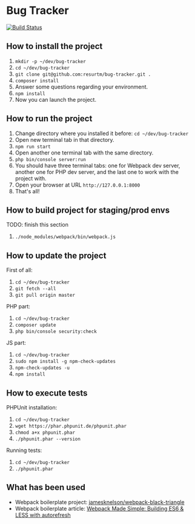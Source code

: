Bug Tracker
===========

[![Build Status](https://travis-ci.org/resurtm/bug-tracker.svg?branch=master)](https://travis-ci.org/resurtm/bug-tracker)

How to install the project
--------------------------

1. `mkdir -p ~/dev/bug-tracker`
2. `cd ~/dev/bug-tracker`
3. `git clone git@github.com:resurtm/bug-tracker.git .`
4. `composer install`
5. Answer some questions regarding your environment.
6. `npm install`
7. Now you can launch the project.

How to run the project
----------------------

1. Change directory where you installed it before: `cd ~/dev/bug-tracker`
2. Open new terminal tab in that directory.
3. `npm run start`
4. Open another one terminal tab with the same directory.
5. `php bin/console server:run`
6. You should have three terminal tabs: one for Webpack dev server, another one for PHP dev server, and the last one to work with the project with.
7. Open your browser at URL `http://127.0.0.1:8000`
8. That's all!

How to build project for staging/prod envs
------------------------------------------

TODO: finish this section

1. `./node_modules/webpack/bin/webpack.js`

How to update the project
-------------------------

First of all:

1. `cd ~/dev/bug-tracker`
2. `git fetch --all`
3. `git pull origin master`

PHP part:

1. `cd ~/dev/bug-tracker`
2. `composer update`
3. `php bin/console security:check`

JS part:

1. `cd ~/dev/bug-tracker`
2. `sudo npm install -g npm-check-updates`
3. `npm-check-updates -u`
4. `npm install`

How to execute tests
--------------------

PHPUnit installation:

1. `cd ~/dev/bug-tracker`
2. `wget https://phar.phpunit.de/phpunit.phar`
3. `chmod a+x phpunit.phar`
4. `./phpunit.phar --version`

Running tests:

1. `cd ~/dev/bug-tracker`
2. `./phpunit.phar`

What has been used
------------------

* Webpack boilerplate project:
[jamesknelson/webpack-black-triangle](https://github.com/jamesknelson/webpack-black-triangle)
* Webpack boilerplate article:
[Webpack Made Simple: Building ES6 & LESS with autorefresh](http://jamesknelson.com/webpack-made-simple-build-es6-less-with-autorefresh-in-26-lines/)
